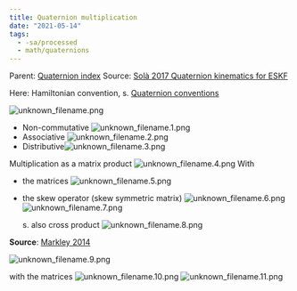 ```yaml
---
title: Quaternion multiplication
date: "2021-05-14"
tags:
  - -sa/processed
  - math/quaternions
---
```


Parent: [Quaternion index](rotations/quaternion-index.md)
Source: [Solà 2017 Quaternion kinematics for ESKF](solà-2017-quaternion-kinematics-for-eskf.md)

Here: Hamiltonian convention, s. [Quaternion conventions](quaternion-conventions.md)

![unknown_filename.png](./_resources/Quaternion_multiplication.resources/unknown_filename.png)

*   Non-commutative ![unknown_filename.1.png](./_resources/Quaternion_multiplication.resources/unknown_filename.1.png)
*   Associative ![unknown_filename.2.png](./_resources/Quaternion_multiplication.resources/unknown_filename.2.png)
*   Distributive![unknown_filename.3.png](./_resources/Quaternion_multiplication.resources/unknown_filename.3.png)

Multiplication as a matrix product
![unknown_filename.4.png](./_resources/Quaternion_multiplication.resources/unknown_filename.4.png)
With

*   the matrices
    ![unknown_filename.5.png](./_resources/Quaternion_multiplication.resources/unknown_filename.5.png)
    
*   the skew operator (skew symmetric matrix)
    ![unknown_filename.6.png](./_resources/Quaternion_multiplication.resources/unknown_filename.6.png)
    ![unknown_filename.7.png](./_resources/Quaternion_multiplication.resources/unknown_filename.7.png)
    
    s. also cross product
    ![unknown_filename.8.png](./_resources/Quaternion_multiplication.resources/unknown_filename.8.png)
    

**Source**: [Markley 2014](markley-2014.md)

![unknown_filename.9.png](./_resources/Quaternion_multiplication.resources/unknown_filename.9.png)

with the matrices
![unknown_filename.10.png](./_resources/Quaternion_multiplication.resources/unknown_filename.10.png)
![unknown_filename.11.png](./_resources/Quaternion_multiplication.resources/unknown_filename.11.png)

